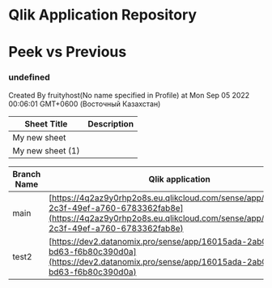 # Qlik Application Repository 
# Peek vs Previous
### undefined
Created By fruityhost(No name specified in Profile) at Mon Sep 05 2022 00:06:01 GMT+0600 (Восточный Казахстан)




Sheet Title | Description
------------ | -------------
My new sheet|
My new sheet (1)|



Branch Name|Qlik application
---|---
main|[https://4q2az9y0rhp2o8s.eu.qlikcloud.com/sense/app/42a60bb7-2c3f-49ef-a760-6783362fab8e](https://4q2az9y0rhp2o8s.eu.qlikcloud.com/sense/app/42a60bb7-2c3f-49ef-a760-6783362fab8e)
test2|[https://dev2.datanomix.pro/sense/app/16015ada-2ab0-4269-bd63-f6b80c390d0a](https://dev2.datanomix.pro/sense/app/16015ada-2ab0-4269-bd63-f6b80c390d0a)